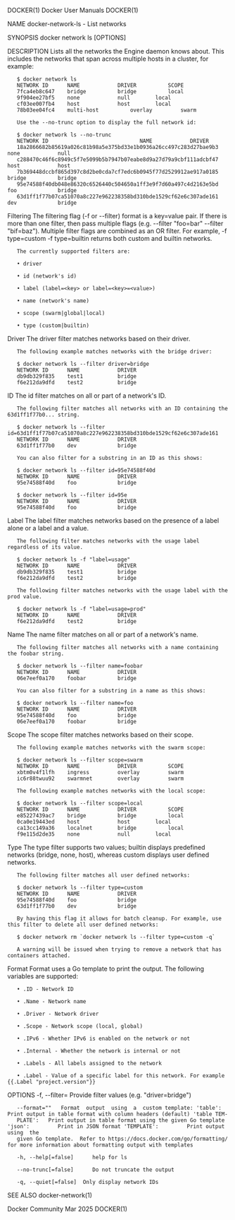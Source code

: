 DOCKER(1)							      Docker User Manuals							     DOCKER(1)

NAME
       docker-network-ls - List networks

SYNOPSIS
       docker network ls [OPTIONS]

DESCRIPTION
       Lists all the networks the Engine daemon knows about. This includes the networks that span across multiple hosts in a cluster, for example:

       $ docker network ls
       NETWORK ID	   NAME		       DRIVER	       SCOPE
       7fca4eb8c647	   bridge	       bridge	       local
       9f904ee27bf5	   none		       null	       local
       cf03ee007fb4	   host		       host	       local
       78b03ee04fc4	   multi-host	       overlay	       swarm

       Use the --no-trunc option to display the full network id:

       $ docker network ls --no-trunc
       NETWORK ID							  NAME		      DRIVER
       18a2866682b85619a026c81b98a5e375bd33e1b0936a26cc497c283d27bae9b3	  none		      null
       c288470c46f6c8949c5f7e5099b5b7947b07eabe8d9a27d79a9cbf111adcbf47	  host		      host
       7b369448dccbf865d397c8d2be0cda7cf7edc6b0945f77d2529912ae917a0185	  bridge	      bridge
       95e74588f40db048e86320c6526440c504650a1ff3e9f7d60a497c4d2163e5bd	  foo		      bridge
       63d1ff1f77b07ca51070a8c227e962238358bd310bde1529cf62e6c307ade161	  dev		      bridge

Filtering
       The  filtering  flag  (-f  or --filter) format is a key=value pair. If there is more than one filter, then pass multiple flags (e.g. --filter "foo=bar"
       --filter "bif=baz").  Multiple filter flags are combined as an OR filter. For example, -f type=custom -f type=builtin returns both custom  and  builtin
       networks.

       The currently supported filters are:

       • driver

       • id (network's id)

       • label (label=<key> or label=<key>=<value>)

       • name (network's name)

       • scope (swarm|global|local)

       • type (custom|builtin)

   Driver
       The driver filter matches networks based on their driver.

       The following example matches networks with the bridge driver:

       $ docker network ls --filter driver=bridge
       NETWORK ID	   NAME		       DRIVER
       db9db329f835	   test1	       bridge
       f6e212da9dfd	   test2	       bridge

   ID
       The id filter matches on all or part of a network's ID.

       The following filter matches all networks with an ID containing the 63d1ff1f77b0... string.

       $ docker network ls --filter id=63d1ff1f77b07ca51070a8c227e962238358bd310bde1529cf62e6c307ade161
       NETWORK ID	   NAME		       DRIVER
       63d1ff1f77b0	   dev		       bridge

       You can also filter for a substring in an ID as this shows:

       $ docker network ls --filter id=95e74588f40d
       NETWORK ID	   NAME		       DRIVER
       95e74588f40d	   foo		       bridge

       $ docker network ls --filter id=95e
       NETWORK ID	   NAME		       DRIVER
       95e74588f40d	   foo		       bridge

   Label
       The label filter matches networks based on the presence of a label alone or a label and a value.

       The following filter matches networks with the usage label regardless of its value.

       $ docker network ls -f "label=usage"
       NETWORK ID	   NAME		       DRIVER
       db9db329f835	   test1	       bridge
       f6e212da9dfd	   test2	       bridge

       The following filter matches networks with the usage label with the prod value.

       $ docker network ls -f "label=usage=prod"
       NETWORK ID	   NAME		       DRIVER
       f6e212da9dfd	   test2	       bridge

   Name
       The name filter matches on all or part of a network's name.

       The following filter matches all networks with a name containing the foobar string.

       $ docker network ls --filter name=foobar
       NETWORK ID	   NAME		       DRIVER
       06e7eef0a170	   foobar	       bridge

       You can also filter for a substring in a name as this shows:

       $ docker network ls --filter name=foo
       NETWORK ID	   NAME		       DRIVER
       95e74588f40d	   foo		       bridge
       06e7eef0a170	   foobar	       bridge

   Scope
       The scope filter matches networks based on their scope.

       The following example matches networks with the swarm scope:

       $ docker network ls --filter scope=swarm
       NETWORK ID	   NAME		       DRIVER		   SCOPE
       xbtm0v4f1lfh	   ingress	       overlay		   swarm
       ic6r88twuu92	   swarmnet	       overlay		   swarm

       The following example matches networks with the local scope:

       $ docker network ls --filter scope=local
       NETWORK ID	   NAME		       DRIVER		   SCOPE
       e85227439ac7	   bridge	       bridge		   local
       0ca0e19443ed	   host		       host		   local
       ca13cc149a36	   localnet	       bridge		   local
       f9e115d2de35	   none		       null		   local

   Type
       The type filter supports two values; builtin displays predefined networks (bridge, none, host), whereas custom displays user defined networks.

       The following filter matches all user defined networks:

       $ docker network ls --filter type=custom
       NETWORK ID	   NAME		       DRIVER
       95e74588f40d	   foo		       bridge
       63d1ff1f77b0	   dev		       bridge

       By having this flag it allows for batch cleanup. For example, use this filter to delete all user defined networks:

       $ docker network rm `docker network ls --filter type=custom -q`

       A warning will be issued when trying to remove a network that has containers attached.

Format
       Format uses a Go template to print the output. The following variables are supported:

       • .ID - Network ID

       • .Name - Network name

       • .Driver - Network driver

       • .Scope - Network scope (local, global)

       • .IPv6 - Whether IPv6 is enabled on the network or not

       • .Internal - Whether the network is internal or not

       • .Labels - All labels assigned to the network

       • .Label - Value of a specific label for this network. For example {{.Label "project.version"}}

OPTIONS
       -f, --filter=	  Provide filter values (e.g. "driver=bridge")

       --format=""	 Format	 output	 using	a  custom template: 'table':		Print output in table format with column headers (default) 'table TEM‐
       PLATE':	 Print output in table format using the given Go template 'json':	      Print in JSON format 'TEMPLATE':	       Print output using  the
       given Go template.  Refer to https://docs.docker.com/go/formatting/ for more information about formatting output with templates

       -h, --help[=false]      help for ls

       --no-trunc[=false]      Do not truncate the output

       -q, --quiet[=false]	Only display network IDs

SEE ALSO
       docker-network(1)

Docker Community							   Mar 2025								     DOCKER(1)
